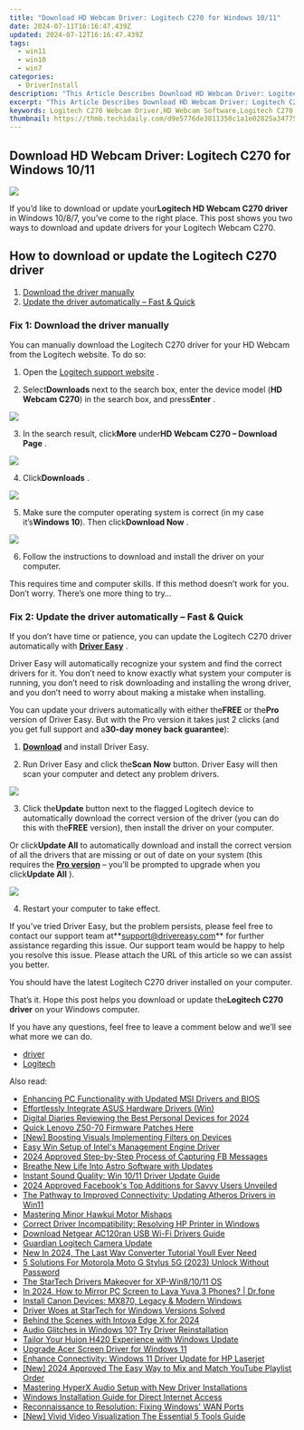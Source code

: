 ```yaml
---
title: "Download HD Webcam Driver: Logitech C270 for Windows 10/11"
date: 2024-07-11T16:16:47.439Z
updated: 2024-07-12T16:16:47.439Z
tags:
  - win11
  - win10
  - win7
categories:
  - DriverInstall
description: "This Article Describes Download HD Webcam Driver: Logitech C270 for Windows 10/11"
excerpt: "This Article Describes Download HD Webcam Driver: Logitech C270 for Windows 10/11"
keywords: Logitech C270 Webcam Driver,HD Webcam Software,Logitech C270 Drivers for Windows 10/11,Webcam Driver Download,Logitech C270 Compatible Drivers,Windows 10/11 Webcam Driver,Logitech C270 Drivers Update
thumbnail: https://thmb.techidaily.com/d9e5776de3811350c1a1e02825a34775cfed017b7d72a415b115da4cadd107c4.jpg
---
```


## Download HD Webcam Driver: Logitech C270 for Windows 10/11

![](https://images.drivereasy.com/wp-content/uploads/2018/06/img_5b1781550cb8b.jpg)

 If you’d like to download or update your**Logitech HD Webcam C270 driver** in Windows 10/8/7, you’ve come to the right place. This post shows you two ways to download and update drivers for your Logitech Webcam C270.

## How to download or update the Logitech C270 driver

1. [Download the driver manually](#Fix1)
2. [Update the driver automatically – Fast & Quick](#Fix2)

### Fix 1: Download the driver manually

 You can manually download the Logitech C270 driver for your HD Webcam from the Logitech website. To do so:

 1) Open the [Logitech support website](http://support.logitech.com/home) .

 2) Select**Downloads** next to the search box, enter the device model (**HD Webcam C270**) in the search box, and press**Enter** .

![](https://images.drivereasy.com/wp-content/uploads/2018/06/img_5b178291e9c4c.jpg)

 3) In the search result, click**More** under**HD Webcam C270 – Download Page** .

![](https://images.drivereasy.com/wp-content/uploads/2018/06/img_5b1782bf7e18a.jpg)

 4) Click**Downloads** .

![](https://images.drivereasy.com/wp-content/uploads/2018/06/img_5b1782dc0de4d.png)

 5) Make sure the computer operating system is correct (in my case it’s**Windows 10**). Then click**Download Now** .

![](https://images.drivereasy.com/wp-content/uploads/2018/06/img_5b17830c441d8.jpg)

 6) Follow the instructions to download and install the driver on your computer.

 This requires time and computer skills. If this method doesn’t work for you. Don’t worry. There’s one more thing to try…

### Fix 2: Update the driver automatically – Fast & Quick

 If you don’t have time or patience, you can update the Logitech C270 driver automatically with **[Driver Easy](https://tools.techidaily.com/drivereasy/download/)**  .

 Driver Easy will automatically recognize your system and find the correct drivers for it. You don’t need to know exactly what system your computer is running, you don’t need to risk downloading and installing the wrong driver, and you don’t need to worry about making a mistake when installing.

 You can update your drivers automatically with either the**FREE** or the**Pro** version of Driver Easy. But with the Pro version it takes just 2 clicks (and you get full support and a**30-day money back guarantee**):

 1) **[Download](https://tools.techidaily.com/drivereasy/download/)**  and install Driver Easy.

 2) Run Driver Easy and click the**Scan Now** button. Driver Easy will then scan your computer and detect any problem drivers.

![](https://images.drivereasy.com/wp-content/uploads/2018/05/img_5b06357826b8d.jpg)

 3) Click the**Update** button next to the flagged Logitech device to automatically download the correct version of the driver (you can do this with the**FREE** version), then install the driver on your computer.

 Or click**Update All** to automatically download and install the correct version of all the drivers that are missing or out of date on your system (this requires the **[Pro version](https://tools.techidaily.com/drivereasy/download/)**  – you’ll be prompted to upgrade when you click**Update All** ).

![](https://images.drivereasy.com/wp-content/uploads/2018/06/img_5b1784743b8e8.jpg)

4) Restart your computer to take effect.

 If you’ve tried Driver Easy, but the problem persists, please feel free to contact our support team at**<support@drivereasy.com>** for further assistance regarding this issue. Our support team would be happy to help you resolve this issue. Please attach the URL of this article so we can assist you better.

 You should have the latest Logitech C270 driver installed on your computer.

 That’s it. Hope this post helps you download or update the**Logitech C270 driver** on your Windows computer.

 If you have any questions, feel free to leave a comment below and we’ll see what more we can do.

* [driver](https://tools.techidaily.com/drivereasy/download/)
* [Logitech](https://store.drivereasy.com/order/cart.php?PRODS=4731822&QTY=1&AFFILIATE=108875)

<ins class="adsbygoogle"
     style="display:block"
     data-ad-format="autorelaxed"
     data-ad-client="ca-pub-7571918770474297"
     data-ad-slot="1223367746"></ins>



<ins class="adsbygoogle"
     style="display:block"
     data-ad-client="ca-pub-7571918770474297"
     data-ad-slot="8358498916"
     data-ad-format="auto"
     data-full-width-responsive="true"></ins>



<span class="atpl-alsoreadstyle">Also read:</span>
<div><ul>
<li><a href="https://driver-install.techidaily.com/enhancing-pc-functionality-with-updated-msi-drivers-and-bios/"><u>Enhancing PC Functionality with Updated MSI Drivers and BIOS</u></a></li>
<li><a href="https://driver-install.techidaily.com/effortlessly-integrate-asus-hardware-drivers-win/"><u>Effortlessly Integrate ASUS Hardware Drivers (Win)</u></a></li>
<li><a href="https://screen-sharing-recording.techidaily.com/digital-diaries-reviewing-the-best-personal-devices-for-2024/"><u>Digital Diaries  Reviewing the Best Personal Devices for 2024</u></a></li>
<li><a href="https://driver-install.techidaily.com/quick-lenovo-z50-70-firmware-patches-here/"><u>Quick Lenovo Z50-70 Firmware Patches Here</u></a></li>
<li><a href="https://extra-information.techidaily.com/new-boosting-visuals-implementing-filters-on-devices/"><u>[New] Boosting Visuals  Implementing Filters on Devices</u></a></li>
<li><a href="https://driver-install.techidaily.com/easy-win-setup-of-intels-management-engine-driver/"><u>Easy Win Setup of Intel's Management Engine Driver</u></a></li>
<li><a href="https://on-screen-recording.techidaily.com/2024-approved-step-by-step-process-of-capturing-fb-messages/"><u>2024 Approved  Step-by-Step Process of Capturing FB Messages</u></a></li>
<li><a href="https://driver-install.techidaily.com/breathe-new-life-into-astro-software-with-updates/"><u>Breathe New Life Into Astro Software with Updates</u></a></li>
<li><a href="https://driver-install.techidaily.com/instant-sound-quality-win-1011-driver-update-guide/"><u>Instant Sound Quality: Win 10/11 Driver Update Guide</u></a></li>
<li><a href="https://facebook-video-content.techidaily.com/2024-approved-facebooks-top-additions-for-savvy-users-unveiled/"><u>2024 Approved  Facebook's Top Additions for Savvy Users Unveiled</u></a></li>
<li><a href="https://driver-install.techidaily.com/the-pathway-to-improved-connectivity-updating-atheros-drivers-in-win11/"><u>The Pathway to Improved Connectivity: Updating Atheros Drivers in Win11</u></a></li>
<li><a href="https://driver-install.techidaily.com/mastering-minor-hawkui-motor-mishaps/"><u>Mastering Minor Hawkui Motor Mishaps</u></a></li>
<li><a href="https://driver-install.techidaily.com/correct-driver-incompatibility-resolving-hp-printer-in-windows/"><u>Correct Driver Incompatibility: Resolving HP Printer in Windows</u></a></li>
<li><a href="https://driver-install.techidaily.com/download-netgear-ac120ran-usb-wi-fi-drivers-guide/"><u>Download Netgear AC120ran USB Wi-Fi Drivers Guide</u></a></li>
<li><a href="https://driver-install.techidaily.com/guardian-logitech-camera-update/"><u>Guardian Logitech Camera Update</u></a></li>
<li><a href="https://ai-video-tools.techidaily.com/new-in-2024-the-last-wav-converter-tutorial-youll-ever-need/"><u>New In 2024, The Last Wav Converter Tutorial Youll Ever Need</u></a></li>
<li><a href="https://android-unlock.techidaily.com/5-solutions-for-motorola-moto-g-stylus-5g-2023-unlock-without-password-by-drfone-android/"><u>5 Solutions For Motorola Moto G Stylus 5G (2023) Unlock Without Password</u></a></li>
<li><a href="https://driver-install.techidaily.com/the-startech-drivers-makeover-for-xp-win81011-os/"><u>The StarTech Drivers Makeover for XP-Win8/10/11 OS</u></a></li>
<li><a href="https://screen-mirror.techidaily.com/in-2024-how-to-mirror-pc-screen-to-lava-yuva-3-phones-drfone-by-drfone-android/"><u>In 2024, How to Mirror PC Screen to Lava Yuva 3 Phones? | Dr.fone</u></a></li>
<li><a href="https://driver-install.techidaily.com/install-canon-devices-mx870-legacy-and-modern-windows/"><u>Install Canon Devices: MX870, Legacy & Modern Windows</u></a></li>
<li><a href="https://driver-install.techidaily.com/driver-woes-at-startech-for-windows-versions-solved/"><u>Driver Woes at StarTech for Windows Versions Solved</u></a></li>
<li><a href="https://extra-hints.techidaily.com/behind-the-scenes-with-intova-edge-x-for-2024/"><u>Behind the Scenes with Intova Edge X for 2024</u></a></li>
<li><a href="https://driver-install.techidaily.com/audio-glitches-in-windows-10-try-driver-reinstallation/"><u>Audio Glitches in Windows 10? Try Driver Reinstallation</u></a></li>
<li><a href="https://driver-install.techidaily.com/tailor-your-huion-h420-experience-with-windows-update/"><u>Tailor Your Huion H420 Experience with Windows Update</u></a></li>
<li><a href="https://driver-install.techidaily.com/upgrade-acer-screen-driver-for-windows-11/"><u>Upgrade Acer Screen Driver for Windows 11</u></a></li>
<li><a href="https://driver-install.techidaily.com/enhance-connectivity-windows-11-driver-update-for-hp-laserjet/"><u>Enhance Connectivity: Windows 11 Driver Update for HP Laserjet</u></a></li>
<li><a href="https://youtube-lab.techidaily.com/024-approved-the-easy-way-to-mix-and-match-youtube-playlist-order/"><u>[New] 2024 Approved  The Easy Way to Mix and Match YouTube Playlist Order</u></a></li>
<li><a href="https://driver-install.techidaily.com/mastering-hyperx-audio-setup-with-new-driver-installations/"><u>Mastering HyperX Audio Setup with New Driver Installations</u></a></li>
<li><a href="https://driver-install.techidaily.com/windows-installation-guide-for-direct-internet-access/"><u>Windows Installation Guide for Direct Internet Access</u></a></li>
<li><a href="https://driver-install.techidaily.com/reconnaissance-to-resolution-fixing-windows-wan-ports/"><u>Reconnaissance to Resolution: Fixing Windows' WAN Ports</u></a></li>
<li><a href="https://fox-hovers.techidaily.com/new-vivid-video-visualization-the-essential-5-tools-guide/"><u>[New] Vivid Video Visualization  The Essential 5 Tools Guide</u></a></li>
</ul></div>
